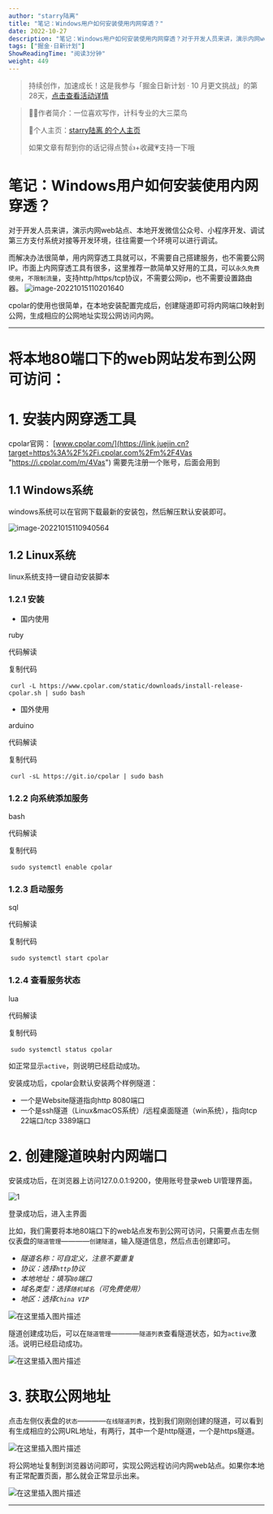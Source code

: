 ```yaml
---
author: "starry陆离"
title: "笔记：Windows用户如何安装使用内网穿透？"
date: 2022-10-27
description: "笔记：Windows用户如何安装使用内网穿透？对于开发人员来讲，演示内网web站点、本地开发微信公众号、小程序开发、调试第三方支付系统对接等开发环境，往往需要一个环境可以进行调试。而解决办法很简单"
tags: ["掘金·日新计划"]
ShowReadingTime: "阅读3分钟"
weight: 449
---
```

> 持续创作，加速成长！这是我参与「掘金日新计划 · 10 月更文挑战」的第28天，[点击查看活动详情](https://juejin.cn/post/7147654075599978532 "https://juejin.cn/post/7147654075599978532")

> 👨‍🎓作者简介：一位喜欢写作，计科专业的大三菜鸟
> 
> 🏡个人主页：[starry陆离 的个人主页](https://juejin.cn/user/1258265331121399 "https://juejin.cn/user/1258265331121399")
> 
> 如果文章有帮到你的话记得点赞👍+收藏💗支持一下哦

笔记：Windows用户如何安装使用内网穿透？
=======================

对于开发人员来讲，演示内网web站点、本地开发微信公众号、小程序开发、调试第三方支付系统对接等开发环境，往往需要一个环境可以进行调试。

而解决办法很简单，用内网穿透工具就可以，不需要自己搭建服务，也不需要公网IP。市面上内网穿透工具有很多，这里推荐一款简单又好用的工具，可以`永久免费使用`，`不限制流量`，支持http/https/tcp协议，不需要公网ip，也不需要设置路由器。 ![image-20221015110201640](https://p3-juejin.byteimg.com/tos-cn-i-k3u1fbpfcp/9f90854879e14f92a8994982f9cbcea4~tplv-k3u1fbpfcp-zoom-in-crop-mark:1512:0:0:0.awebp)

cpolar的使用也很简单，在本地安装配置完成后，创建隧道即可将内网端口映射到公网，生成相应的公网地址实现公网访问内网。

* * *

将本地80端口下的web网站发布到公网可访问：
=======================

1\. 安装内网穿透工具
============

cpolar官网： [www.cpolar.com/](https://link.juejin.cn?target=https%3A%2F%2Fi.cpolar.com%2Fm%2F4Vas "https://i.cpolar.com/m/4Vas") 需要先注册一个账号，后面会用到

1.1 Windows系统
-------------

windows系统可以在官网下载最新的安装包，然后解压默认安装即可。

![image-20221015110940564](https://p3-juejin.byteimg.com/tos-cn-i-k3u1fbpfcp/b2145f69477f406e9418563ec1cc5a77~tplv-k3u1fbpfcp-zoom-in-crop-mark:1512:0:0:0.awebp)

1.2 Linux系统
-----------

linux系统支持一键自动安装脚本

### 1.2.1 安装

*   国内使用

ruby

 代码解读

复制代码

 `curl -L https://www.cpolar.com/static/downloads/install-release-cpolar.sh | sudo bash`

*   国外使用

arduino

 代码解读

复制代码

 `curl -sL https://git.io/cpolar | sudo bash`

### 1.2.2 向系统添加服务

bash

 代码解读

复制代码

 `sudo systemctl enable cpolar`

### 1.2.3 启动服务

sql

 代码解读

复制代码

 `sudo systemctl start cpolar`

### 1.2.4 查看服务状态

lua

 代码解读

复制代码

 `sudo systemctl status cpolar`

如正常显示`active`，则说明已经启动成功。

安装成功后，cpolar会默认安装两个样例隧道：

*   一个是Website隧道指向http 8080端口
*   一个是ssh隧道（Linux&macOS系统）/远程桌面隧道（win系统），指向tcp 22端口/tcp 3389端口

2\. 创建隧道映射内网端口
==============

安装成功后，在浏览器上访问127.0.0.1:9200，使用账号登录web UI管理界面。

![1](https://p3-juejin.byteimg.com/tos-cn-i-k3u1fbpfcp/009930a43b3843499744ea854f7256c6~tplv-k3u1fbpfcp-zoom-in-crop-mark:1512:0:0:0.awebp)

登录成功后，进入主界面

比如，我们需要将本地80端口下的web站点发布到公网可访问，只需要点击左侧仪表盘的`隧道管理`————`创建隧道`，输入隧道信息，然后点击创建即可。

*   _隧道名称：可自定义，注意不要重复_
*   _协议：选择`http`协议_
*   _本地地址：填写`80`端口_
*   _域名类型：选择`随机域名`（可免费使用）_
*   _地区：选择`China VIP`_

![在这里插入图片描述](https://p3-juejin.byteimg.com/tos-cn-i-k3u1fbpfcp/929fcd0884a4427f9abc9723029cbd8b~tplv-k3u1fbpfcp-zoom-in-crop-mark:1512:0:0:0.awebp)

隧道创建成功后，可以在`隧道管理`————`隧道列表`查看隧道状态，如为`active`激活。说明已经启动成功。

![在这里插入图片描述](https://p3-juejin.byteimg.com/tos-cn-i-k3u1fbpfcp/a22e2de096eb42b8bd1d9dfbf88a871d~tplv-k3u1fbpfcp-zoom-in-crop-mark:1512:0:0:0.awebp)

3\. 获取公网地址
==========

点击左侧仪表盘的`状态`————`在线隧道列表`，找到我们刚刚创建的隧道，可以看到有生成相应的公网URL地址，有两行，其中一个是http隧道，一个是https隧道。

![在这里插入图片描述](https://p3-juejin.byteimg.com/tos-cn-i-k3u1fbpfcp/d82cd98c20654ff3a7233877090fa03b~tplv-k3u1fbpfcp-zoom-in-crop-mark:1512:0:0:0.awebp)

将公网地址复制到浏览器访问即可，实现公网远程访问内网web站点。如果你本地有正常配置页面，那么就会正常显示出来。

![在这里插入图片描述](https://p3-juejin.byteimg.com/tos-cn-i-k3u1fbpfcp/bfe7062bad6e4c91b8747a514f8fb4cd~tplv-k3u1fbpfcp-zoom-in-crop-mark:1512:0:0:0.awebp)

* * *